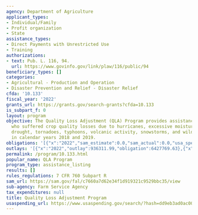 ```yaml
---
agency: Department of Agriculture
applicant_types:
- Individual/Family
- Profit organization
- State
assistance_types:
- Direct Payments with Unrestricted Use
- Training
authorizations:
- text: Pub. L. 116, 94.
  url: https://www.govinfo.gov/link/plaw/116/public/94
beneficiary_types: []
categories:
- Agricultural - Production and Operation
- Disaster Prevention and Relief - Disaster Relief
cfda: '10.133'
fiscal_year: '2022'
grants_url: https://grants.gov/search-grants?cfda=10.133
is_subpart_f: 0
layout: program
objective: The Quality Loss Adjustment (QLA) Program provides assistance to producers
  who suffered crop quality losses due to hurricanes, excessive moisture, floods,
  drought, tornadoes, typhoons, volcanic activity, snowstorms, and wildfires occurring
  in calendar years 2018 and 2019.
obligations: '[{"x":"2022","sam_estimate":0.0,"sam_actual":0.0,"usa_spending_actual":6427769.63},{"x":"2023","sam_estimate":0.0,"sam_actual":0.0,"usa_spending_actual":113869.94},{"x":"2024","sam_estimate":0.0,"sam_actual":0.0,"usa_spending_actual":7988.32}]'
outlays: '[{"x":"2022","outlay":936311.99,"obligation":6427769.63},{"x":"2023","outlay":113869.94,"obligation":113869.94},{"x":"2024","outlay":0.0,"obligation":7988.32}]'
permalink: /program/10.133.html
popular_name: QLA Program
program_type: assistance_listing
results: []
rules_regulations: 7 CFR 760 Subpart R
sam_url: https://sam.gov/fal/c7660a7d62e34f1d919321c9529bbc35/view
sub-agency: Farm Service Agency
tax_expenditures: null
title: Quality Loss Adjustment Program
usaspending_url: https://www.usaspending.gov/search/?hash=dd9eb3ad0ac0055beadcbff376ce5369
---
```

